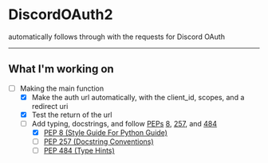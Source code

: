 # DiscordOAuth2
automatically follows through with the requests for Discord OAuth

***

## What I'm working on
- [ ] Making the main function
  - [x] Make the auth url automatically, with the client_id, scopes, and a redirect uri
  - [x] Test the return of the url
  - [ ] Add typing, docstrings, and follow [PEPs](peps.python.org) [8](peps.python.org/pep-0008/), [257](peps.python.org/pep-0257/), and [484](peps.python.org/pep-0484/)
    - [x] [PEP 8 (Style Guide For Python Guide)](peps.python.org/pep-0008/)
    - [ ] [PEP 257 (Docstring Conventions)](peps.python.org/pep-0257/)
    - [ ] [PEP 484 (Type Hints)](peps.python.org/pep-0484/)
